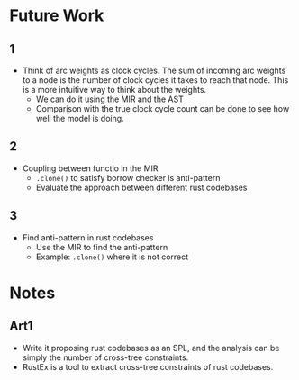 # Future Work

## 1

- Think of arc weights as clock cycles. The sum of incoming arc weights to a node is the number of clock cycles it takes to reach that node. This is a more intuitive way to think about the weights.
    - We can do it using the MIR and the AST
    - Comparison with the true clock cycle count can be done to see how well the model is doing.

## 2

- Coupling between functio in the MIR
    - `.clone()` to satisfy borrow checker is anti-pattern
    - Evaluate the approach between different rust codebases

## 3

- Find anti-pattern in rust codebases
    - Use the MIR to find the anti-pattern
    - Example: `.clone()` where it is not correct

# Notes

## Art1

- Write it proposing rust codebases as an SPL, and the analysis can be simply the number of cross-tree constraints.
- RustEx is a tool to extract cross-tree constraints of rust codebases.
